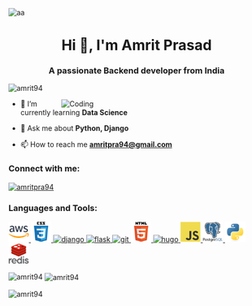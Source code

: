![aa](https://ik.imagekit.io/8fh0zzm0gxio/header-image.png)
<h1 align="center">Hi 👋, I'm Amrit Prasad</h1>
<h3 align="center">A passionate Backend developer from India</h3>


<p align="left"> <img src="https://komarev.com/ghpvc/?username=amrit94&label=Profile%20views&color=0e75b6&style=flat" alt="amrit94" /> </p>


<img align='right' alt='Coding' width='400' src='https://miro.medium.com/max/1360/0*7Q3yvSIv_t0ioJ-Z.gif'>

- 🌱 I’m currently learning **Data Science**

- 💬 Ask me about **Python, Django**

- 📫 How to reach me **amritpra94@gmail.com**

<h3 align="left">Connect with me:</h3>
<p align="left">
<a href="https://linkedin.com/in/amritpra94" target="blank"><img align="center" src="https://raw.githubusercontent.com/rahuldkjain/github-profile-readme-generator/master/src/images/icons/Social/linked-in-alt.svg" alt="amritpra94" height="30" width="40" /></a>
</p>

<h3 align="left">Languages and Tools:</h3>
<p align="left"> <a href="https://aws.amazon.com" target="_blank" rel="noreferrer"> <img src="https://raw.githubusercontent.com/devicons/devicon/master/icons/amazonwebservices/amazonwebservices-original-wordmark.svg" alt="aws" width="40" height="40"/> </a> <a href="https://www.w3schools.com/css/" target="_blank" rel="noreferrer"> <img src="https://raw.githubusercontent.com/devicons/devicon/master/icons/css3/css3-original-wordmark.svg" alt="css3" width="40" height="40"/> </a> <a href="https://www.djangoproject.com/" target="_blank" rel="noreferrer"> <img src="https://cdn.worldvectorlogo.com/logos/django.svg" alt="django" width="40" height="40"/> </a> <a href="https://flask.palletsprojects.com/" target="_blank" rel="noreferrer"> <img src="https://www.vectorlogo.zone/logos/pocoo_flask/pocoo_flask-icon.svg" alt="flask" width="40" height="40"/> </a> <a href="https://git-scm.com/" target="_blank" rel="noreferrer"> <img src="https://www.vectorlogo.zone/logos/git-scm/git-scm-icon.svg" alt="git" width="40" height="40"/> </a> <a href="https://www.w3.org/html/" target="_blank" rel="noreferrer"> <img src="https://raw.githubusercontent.com/devicons/devicon/master/icons/html5/html5-original-wordmark.svg" alt="html5" width="40" height="40"/> </a> <a href="https://gohugo.io/" target="_blank" rel="noreferrer"> <img src="https://api.iconify.design/logos-hugo.svg" alt="hugo" width="40" height="40"/> </a> <a href="https://developer.mozilla.org/en-US/docs/Web/JavaScript" target="_blank" rel="noreferrer"> <img src="https://raw.githubusercontent.com/devicons/devicon/master/icons/javascript/javascript-original.svg" alt="javascript" width="40" height="40"/> </a> <a href="https://www.postgresql.org" target="_blank" rel="noreferrer"> <img src="https://raw.githubusercontent.com/devicons/devicon/master/icons/postgresql/postgresql-original-wordmark.svg" alt="postgresql" width="40" height="40"/> </a> <a href="https://www.python.org" target="_blank" rel="noreferrer"> <img src="https://raw.githubusercontent.com/devicons/devicon/master/icons/python/python-original.svg" alt="python" width="40" height="40"/> </a> <a href="https://redis.io" target="_blank" rel="noreferrer"> <img src="https://raw.githubusercontent.com/devicons/devicon/master/icons/redis/redis-original-wordmark.svg" alt="redis" width="40" height="40"/> </a> </p>

<p><img align="left" src="https://github-readme-stats.vercel.app/api/top-langs?username=amrit94&show_icons=true&locale=en&layout=compact" alt="amrit94" /></p>

<p>&nbsp;<img align="center" src="https://github-readme-stats.vercel.app/api?username=amrit94&show_icons=true&locale=en" alt="amrit94" /></p>

<p><img align="center" src="https://github-readme-streak-stats.herokuapp.com/?user=amrit94&" alt="amrit94" /></p>

